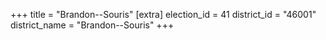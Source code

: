 +++
title = "Brandon--Souris"
[extra]
election_id = 41
district_id = "46001"
district_name = "Brandon--Souris"
+++
